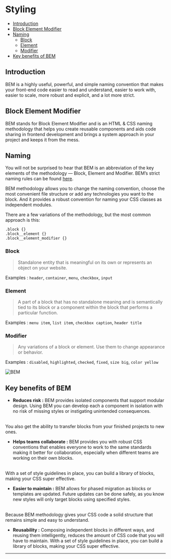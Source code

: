 # Styling

- [Introduction](#Introduction)
- [Block Element Modifier](#Block-Element-Modifier)
- [Naming](#Naming)
  - [Block](#Block)
  - [Element](#Element)
  - [Modifier](#Modifier)
- [Key benefits of BEM](#Key-benefits-of-BEM)

## Introduction
BEM is a highly useful, powerful, and simple naming convention that makes your front-end code easier to read and understand, easier to work with, easier to scale, more robust and explicit, and a lot more strict.

## Block Element Modifier
BEM stands for Block Element Modifier and is an HTML & CSS naming methodology that helps you create reusable components and aids code sharing in frontend development and brings a system approach in your project and keeps it from the mess. 

## Naming
You will not be surprised to hear that BEM is an abbreviation of the key elements of the methodology — Block, Element and Modifier. BEM’s strict naming rules can be found [here](http://getbem.com/naming/).

BEM methodology allows you to change the naming convention, choose the most convenient file structure or add any technologies you want to the block. And it provides a robust convention for naming your CSS classes as independent modules.

There are a few variations of the methodology, but the most common approach is this:

```
.block {}
.block__element {}
.block__element_modifier {}
```

### Block
> Standalone entity that is meaningful on its own or represents an object on your website.

Examples :
`header`, `container`, `menu`, `checkbox`, `input`

### Element
> A part of a block that has no standalone meaning and is semantically tied to its block or a component within the block that performs a particular function.

Examples :
`menu item`, `list item`, `checkbox caption`, `header title`

### Modifier
> Any variations of a block or element. Use them to change appearance or behavior.

Examples :
`disabled`, `highlighted`, `checked`, `fixed`, `size big`, `color yellow`

![BEM](http://getbem.com/assets/github_captions.jpg)


## Key benefits of BEM
* **Reduces risk :** BEM provides isolated components that support modular design. Using BEM you can develop each a component in isolation with no risk of missing styles or instigating unintended consequences.
<br/>
You also get the ability to transfer blocks from your finished projects to new ones.

* **Helps teams collaborate :** BEM provides you with robust CSS conventions that enables everyone to work to the same standards making it better for collaboration, especially when different teams are working on their own blocks.
<br/>
With a set of style guidelines in place, you can build a library of blocks, making your CSS super effective.

* **Easier to maintain :** BEM allows for phased migration as blocks or templates are updated. Future updates can be done safely, as you know new styles will only target blocks using specified styles.
<br/>
Because BEM methodology gives your CSS code a solid structure that remains simple and easy to understand.

* **Reusability :** Composing independent blocks in different ways, and reusing them intelligently, reduces the amount of CSS code that you will have to maintain.
With a set of style guidelines in place, you can build a library of blocks, making your CSS super effective.

---









